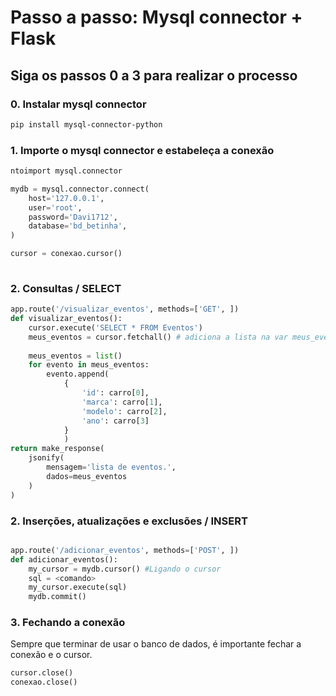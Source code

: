 # Passo a passo: Mysql connector + Flask
## Siga os passos 0 a 3 para realizar o processo

### 0. Instalar mysql connector

```bash
pip install mysql-connector-python
```

### 1. Importe o mysql connector e estabeleça a conexão

```python
ntoimport mysql.connector

mydb = mysql.connector.connect(
    host='127.0.0.1',
    user='root',
    password='Davi1712',
    database='bd_betinha',
)

cursor = conexao.cursor()
	
```

### 2. Consultas / SELECT

```python
app.route('/visualizar_eventos', methods=['GET', ])
def visualizar_eventos():
	cursor.execute('SELECT * FROM Eventos')
	meus_eventos = cursor.fetchall() # adiciona a lista na var meus_eventos
	
	meus_eventos = list()
	for evento in meus_eventos:
		evento.append(
			{
				'id': carro[0],
				'marca': carro[1],
				'modelo': carro[2],
				'ano': carro[3]
			}
			)
return make_response(
	jsonify(
		mensagem='lista de eventos.',
		dados=meus_eventos
	)
)

```

### 2. Inserções, atualizações e exclusões / INSERT

```python

app.route('/adicionar_eventos', methods=['POST', ])
def adicionar_eventos():
	my_cursor = mydb.cursor() #Ligando o cursor
	sql = <comando>
	my_cursor.execute(sql)
	mydb.commit()

```

### 3. Fechando a conexão

Sempre que terminar de usar o banco de dados, é importante fechar a conexão e o cursor.

```python
cursor.close()
conexao.close()
```